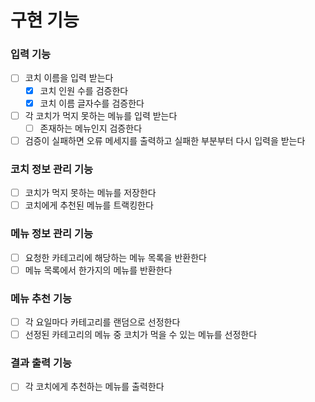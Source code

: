 # 구현 기능

### 입력 기능
- [ ] 코치 이름을 입력 받는다
  - [x] 코치 인원 수를 검증한다
  - [x] 코치 이름 글자수를 검증한다
- [ ] 각 코치가 먹지 못하는 메뉴를 입력 받는다
  - [ ] 존재하는 메뉴인지 검증한다
- [ ] 검증이 실패하면 오류 메세지를 출력하고 실패한 부분부터 다시 입력을 받는다

### 코치 정보 관리 기능
- [ ] 코치가 먹지 못하는 메뉴를 저장한다
- [ ] 코치에게 추천된 메뉴를 트랙킹한다

### 메뉴 정보 관리 기능
- [ ] 요청한 카테고리에 해당하는 메뉴 목록을 반환한다
- [ ] 메뉴 목록에서 한가지의 메뉴를 반환한다

### 메뉴 추천 기능
- [ ] 각 요일마다 카테고리를 랜덤으로 선정한다
- [ ] 선정된 카테고리의 메뉴 중 코치가 먹을 수 있는 메뉴를 선정한다

### 결과 출력 기능
- [ ] 각 코치에게 추천하는 메뉴를 출력한다